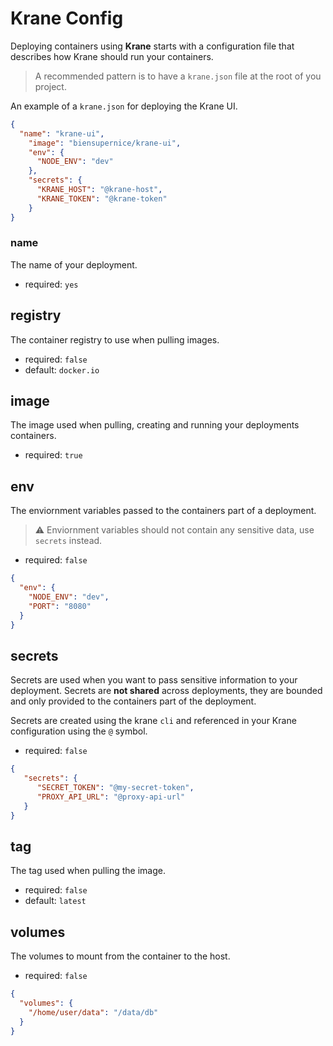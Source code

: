 # Krane Config

Deploying containers using **Krane** starts with a configuration file that describes how Krane should run your containers.

> A recommended pattern is to have a `krane.json` file at the root of you project.

An example of a `krane.json` for deploying the Krane UI.

```json
{
  "name": "krane-ui",
    "image": "biensupernice/krane-ui",
    "env": {
      "NODE_ENV": "dev"
    },
    "secrets": {
      "KRANE_HOST": "@krane-host",
      "KRANE_TOKEN": "@krane-token"
    }
}
```

### name

The name of your deployment.

- required: `yes`


## registry

The container registry to use when pulling images.

- required: `false`
- default: `docker.io`

## image

The image used when pulling, creating and running your deployments containers.

- required: `true`

## env

The enviornment variables passed to the containers part of a deployment.

> ⚠️ Enviornment variables should not contain any sensitive data, use `secrets` instead.

- required: `false`

```json
{
  "env": {
    "NODE_ENV": "dev",
    "PORT": "8080"
  }
}
```

## secrets

Secrets are used when you want to pass sensitive information to your deployment. Secrets are **not shared** across deployments, they are bounded and only provided to the containers part of the deployment.

Secrets are created using the krane `cli` and referenced in your Krane configuration using the `@` symbol.

- required: `false`

```json
{
   "secrets": {
      "SECRET_TOKEN": "@my-secret-token",
      "PROXY_API_URL": "@proxy-api-url"
   }
}
```

## tag

The tag used when pulling the image.

- required: `false`
- default: `latest`

## volumes

The volumes to mount from the container to the host.

- required: `false`

```json
{
  "volumes": {
    "/home/user/data": "/data/db"
  }
}
```
